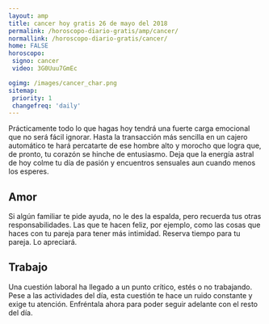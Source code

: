 ```yaml
---
layout: amp
title: cancer hoy gratis 26 de mayo del 2018 
permalink: /horoscopo-diario-gratis/amp/cancer/
normallink: /horoscopo-diario-gratis/cancer/
home: FALSE
horoscopo:
 signo: cancer
 video: 3G0Uuu7GmEc

ogimg: /images/cancer_char.png
sitemap:
 priority: 1
 changefreq: 'daily'
---
```



Prácticamente todo lo que hagas hoy tendrá una fuerte carga emocional que no será fácil ignorar. Hasta la transacción más sencilla en un cajero automático te hará percatarte de ese hombre alto y morocho que logra que, de pronto, tu corazón se hinche de entusiasmo. Deja que la energía astral de hoy colme tu día de pasión y encuentros sensuales aun cuando menos los esperes.

## Amor

Si algún familiar te pide ayuda, no le des la espalda, pero recuerda tus otras responsabilidades. Las que te hacen feliz, por ejemplo, como las cosas que haces con tu pareja para tener más intimidad. Reserva tiempo para tu pareja. Lo apreciará.

## Trabajo

Una cuestión laboral ha llegado a un punto crítico, estés o no trabajando. Pese a las actividades del día, esta cuestión te hace un ruido constante y exige tu atención. Enfréntala ahora para poder seguir adelante con el resto del día.